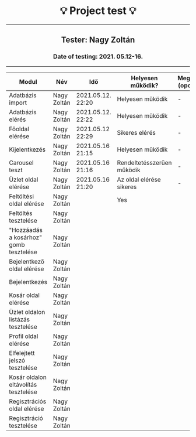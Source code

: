 <h1 align= "center">💡️ Project test 💡️</h1>
<hr>
<h2 align= "center"> Tester: Nagy Zoltán </h2>
<h3 align= "center"> Date of testing: 2021. 05.12-16. </h3>
<hr>

| Modul | Név | Idő | Helyesen működik? | Megjegyzés (opcionális) |
|-------|------|------|--------------------------|-----------|
| Adatbázis import | Nagy Zoltán | 2021.05.12. 22:20 | Helyesen működik | - |
| Adatbázis elérés | Nagy Zoltán | 2021.05.12. 22:22| Helyesen működik | - |
| Főoldal elérése | Nagy Zoltán | 2021.05.12 22:29 | Sikeres elérés | - |
| Kijelentkezés | Nagy Zoltán | 2021.05.16 21:15 | Helyesen működik | - |
| Carousel teszt | Nagy Zoltán | 2021.05.16 21:16 | Rendeltetésszerűen működik  | - |
| Üzlet oldal elérése | Nagy Zoltán | 2021.05.16 21:20 | Az oldal elérése sikeres | - |
| Feltöltési oldal elérése | Nagy Zoltán|  | Yes |  |
| Feltöltés tesztelése | Nagy Zoltán |  |  |  |
| "Hozzáadás a kosárhoz" gomb tesztelése | Nagy Zoltán |  |  |  |
| Bejelentkező oldal elérése | Nagy Zoltán |  |  |  |
| Bejelentkezés | Nagy Zoltán |  |  |  |
| Kosár oldal elérése | Nagy Zoltán |  |  |  |
| Üzlet oldalon listázás tesztelése | Nagy Zoltán |  |  |  |  |
| Profil oldal elérése | Nagy Zoltán |  |  |   |
| Elfelejtett jelszó tesztelése| Nagy Zoltán |  |  |  |
| Kosár oldalon eltávolítás tesztelése | Nagy Zoltán |  |  |  |
| Regisztrációs oldal elérése | Nagy Zoltán |  |  |  |
| Regisztráció tesztelése| Nagy Zoltán |  |  |  |


